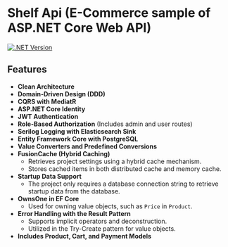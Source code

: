 # Shelf Api (E-Commerce sample of ASP.NET Core Web API)

[![.NET Version](https://img.shields.io/badge/.net_version-v8.0-4CAF50?logo=.net)](https://learn.microsoft.com/en-us/dotnet/core/whats-new/dotnet-8/overview)

## Features

- **Clean Architecture**
- **Domain-Driven Design (DDD)**
- **CQRS with MediatR**
- **ASP.NET Core Identity**
- **JWT Authentication**
- **Role-Based Authorization** (Includes admin and user routes)
- **Serilog Logging with Elasticsearch Sink**
- **Entity Framework Core with PostgreSQL**
- **Value Converters and Predefined Conversions**
- **FusionCache (Hybrid Caching)**
  - Retrieves project settings using a hybrid cache mechanism.
  - Stores cached items in both distributed cache and memory cache.
- **Startup Data Support**
  - The project only requires a database connection string to retrieve startup data from the database.
- **OwnsOne in EF Core**
  - Used for owning value objects, such as `Price` in `Product`.
- **Error Handling with the Result Pattern**
  - Supports implicit operators and deconstruction.
  - Utilized in the Try-Create pattern for value objects.
- **Includes Product, Cart, and Payment Models**
